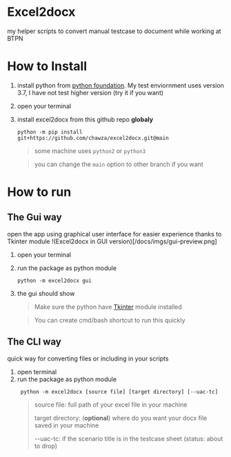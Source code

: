 # Excel2docx
my helper scripts to convert manual testcase to document while working at BTPN

# How to Install

1. install python from [python foundation](https://www.python.org/downloads/). My test enviornment uses version 3.7, I have not test higher version (try it if you want)
2. open your terminal
3. install excel2docx from this github repo <b>globaly</b>
    ```
    python -m pip install git+https://github.com/chawza/excel2docx.git@main
    ```
    > some machine uses ```python2``` or ```python3```

    > you can change the ```main``` option to other branch if you want
    

# How to run
## The Gui way
open the app using graphical user interface for easier experience thanks to Tkinter module
!(Excel2docx in GUI version)[/docs/imgs/gui-preview.png]
1. open your terminal
2. run the package as python module
   ```
   python -m excel2docx gui
   ```
3. the gui should show

   > Make sure the python have [Tkinter](https://docs.python.org/3/library/tkinter.html) module installed

   > You can create cmd/bash shortcut to run this quickly

## The CLI way
quick way for converting files or including in your scripts
1. open terminal
2. run the package as python module
   ```
    python -m excel2docx [source file] [target directory] [--uac-tc]
   ```
   > source file: full path of your excel file in your machine
   >
   > target directory: (<b>optional</b>) where do you want your docx file saved in your machine
   >
   > --uac-tc: if the scenario title is in the testcase sheet (status: about to drop)
   
